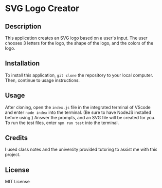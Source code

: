 # SVG Logo Creator

## Description

This application creates an SVG logo based on a user's input. The user chooses 3 letters for the logo, the shape of the logo, and the colors of the logo.

## Installation

To install this application, `git clone` the repository to your local computer. Then, continue to usage instructions.

## Usage

After cloning, open the `index.js` file in the integrated terminal of VScode and enter `node index` into the terminal. (Be sure to have NodeJS installed before using.) Answer the prompts, and an SVG file will be created for you. To run the test files, enter `npm run test` into the terminal.

## Credits

I used class notes and the university provided tutoring to assist me with this project.

## License

MIT License